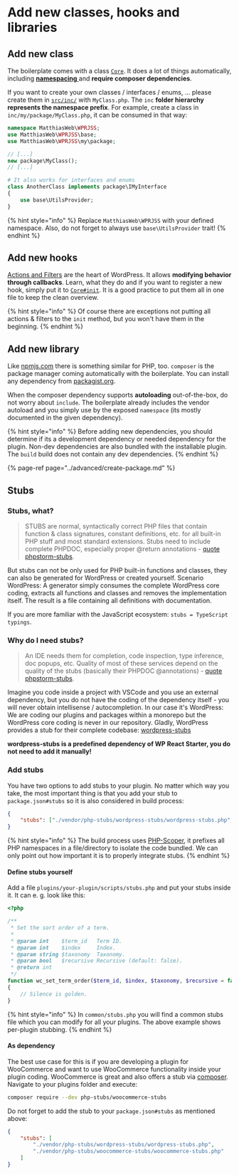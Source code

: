 # Add new classes, hooks and libraries

## Add new class

The boilerplate comes with a class [`Core`](predefined-classes.md#core). It does a lot of things automatically, including [**namespacing** ](https://www.php.net/manual/language.namespaces.php)and **require composer dependencies**.

If you want to create your own classes / interfaces / enums, ... please create them in [`src/inc/`](../usage/folder-structure/plugin.md#folder-structure) with `MyClass.php`. The `inc` **folder hierarchy represents the namespace prefix**. For example, create a class in `inc/my/package/MyClass.php`, it can be consumed in that way:

```php
namespace MatthiasWeb\WPRJSS;
use MatthiasWeb\WPRJSS\base;
use MatthiasWeb\WPRJSS\my\package;

// [...]
new package\MyClass();
// [...]

# It also works for interfaces and enums
class AnotherClass implements package\IMyInterface
{
    use base\UtilsProvider;
}
```

{% hint style="info" %}
Replace `MatthiasWeb\WPRJSS` with your defined namespace. Also, do not forget to always use `base\UtilsProvider` trait!
{% endhint %}

## Add new hooks

[Actions and Filters](https://developer.wordpress.org/plugins/hooks/) are the heart of WordPress. It allows **modifying behavior through callbacks**. Learn, what they do and if you want to register a new hook, simply put it to [`Core#init`](predefined-classes.md#core). It is a good practice to put them all in one file to keep the clean overview.

{% hint style="info" %}
Of course there are exceptions not putting all actions & filters to the `init` method, but you won't have them in the beginning.
{% endhint %}

## Add new library

Like [npmjs.com](https://www.npmjs.com/) there is something similar for PHP, too. `composer` is the package manager coming automatically with the boilerplate. You can install any dependency from [packagist.org](https://packagist.org/).

When the composer dependency supports **autoloading** out-of-the-box, do not worry about `include`. The boilerplate already includes the vendor autoload and you simply use by the exposed `namespace` (its mostly documented in the given dependency).

{% hint style="info" %}
Before adding new dependencies, you should determine if its a development dependency or needed dependency for the plugin. Non-dev dependencies are also bundled with the installable plugin. The `build` build does not contain any dev dependencies.
{% endhint %}

{% page-ref page="../advanced/create-package.md" %}

## Stubs

### Stubs, what?

> STUBS are normal, syntactically correct PHP files that contain function & class signatures, constant definitions, etc. for all built-in PHP stuff and most standard extensions. Stubs need to include complete PHPDOC, especially proper @return annotations - [quote phpstorm-stubs](https://github.com/JetBrains/phpstorm-stubs#phpstorm-stubs).

But stubs can not be only used for PHP built-in functions and classes, they can also be generated for WordPress or created yourself. Scenario WordPress: A generator simply consumes the complete WordPress core coding, extracts all functions and classes and removes the implementation itself. The result is a file containing all definitions with documentation.

If you are more familiar with the JavaScript ecosystem: `stubs = TypeScript typings`.

### Why do I need stubs?

> An IDE needs them for completion, code inspection, type inference, doc popups, etc. Quality of most of these services depend on the quality of the stubs (basically their PHPDOC @annotations) - [quote phpstorm-stubs](https://github.com/JetBrains/phpstorm-stubs#phpstorm-stubs).

Imagine you code inside a project with VSCode and you use an external dependency, but you do not have the coding of the dependency itself - you will never obtain intellisense / autocompletion. In our case it's WordPress: We are coding our plugins and packages within a monorepo but the WordPress core coding is never in our repository. Gladly, WordPress provides a stub for their complete codebase: [wordpress-stubs](https://github.com/php-stubs/wordpress-stubs)

**wordpress-stubs is a predefined dependency of WP React Starter, you do not need to add it manually!**

### Add stubs

You have two options to add stubs to your plugin. No matter which way you take, the most important thing is that you add your stub to `package.json#stubs` so it is also considered in build process:

```json
{
    "stubs": ["./vendor/php-stubs/wordpress-stubs/wordpress-stubs.php", "./scripts/stubs.php"]
}
```

{% hint style="info" %}
The build process uses [PHP-Scoper](https://github.com/humbug/php-scoper), it prefixes all PHP namespaces in a file/directory to isolate the code bundled. We can only point out how important it is to properly integrate stubs.
{% endhint %}

#### Define stubs yourself

Add a file `plugins/your-plugin/scripts/stubs.php` and put your stubs inside it. It can e. g. look like this:

```php
<?php

/**
 * Set the sort order of a term.
 *
 * @param int    $term_id   Term ID.
 * @param int    $index     Index.
 * @param string $taxonomy  Taxonomy.
 * @param bool   $recursive Recursive (default: false).
 * @return int
 */
function wc_set_term_order($term_id, $index, $taxonomy, $recursive = false)
{
    // Silence is golden.
}
```

{% hint style="info" %}
In `common/stubs.php` you will find a common stubs file which you can modify for all your plugins. The above example shows per-plugin stubbing.
{% endhint %}

#### As dependency

The best use case for this is if you are developing a plugin for WooCommerce and want to use WooCommerce functionality inside your plugin coding. WooCommerce is great and also offers a stub via [composer](https://packagist.org/packages/php-stubs/woocommerce-stubs). Navigate to your plugins folder and execute:

```bash
composer require --dev php-stubs/woocommerce-stubs
```

Do not forget to add the stub to your `package.json#stubs` as mentioned above:

```json
{
    "stubs": [
        "./vendor/php-stubs/wordpress-stubs/wordpress-stubs.php",
        "./vendor/php-stubs/woocommerce-stubs/woocommerce-stubs.php"
    ]
}
```
